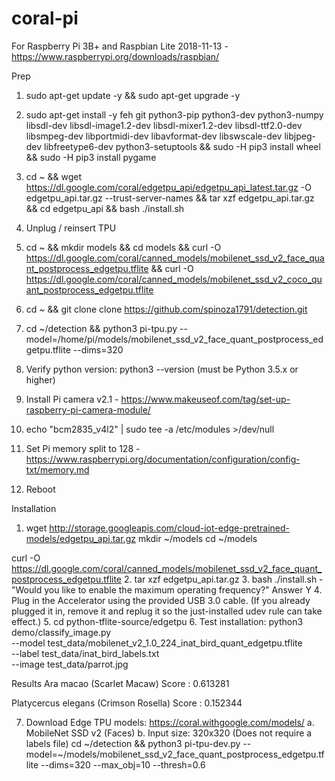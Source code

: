 # coral-pi

For Raspberry Pi 3B+ and Raspbian Lite 2018-11-13 - https://www.raspberrypi.org/downloads/raspbian/

Prep
1. sudo apt-get update -y && sudo apt-get upgrade -y
2. sudo apt-get install -y feh git python3-pip python3-dev python3-numpy libsdl-dev libsdl-image1.2-dev libsdl-mixer1.2-dev libsdl-ttf2.0-dev libsmpeg-dev libportmidi-dev libavformat-dev libswscale-dev libjpeg-dev libfreetype6-dev python3-setuptools && sudo -H pip3 install wheel && sudo -H pip3 install pygame
3. cd ~ && wget https://dl.google.com/coral/edgetpu_api/edgetpu_api_latest.tar.gz -O edgetpu_api.tar.gz --trust-server-names && tar xzf edgetpu_api.tar.gz && cd edgetpu_api && bash ./install.sh
4. Unplug / reinsert TPU
3. cd ~ && mkdir models && cd models && curl -O https://dl.google.com/coral/canned_models/mobilenet_ssd_v2_face_quant_postprocess_edgetpu.tflite && curl -O https://dl.google.com/coral/canned_models/mobilenet_ssd_v2_coco_quant_postprocess_edgetpu.tflite
4. cd ~ && git clone clone https://github.com/spinoza1791/detection.git
5. cd ~/detection && python3 pi-tpu.py --model=/home/pi/models/mobilenet_ssd_v2_face_quant_postprocess_edgetpu.tflite --dims=320



3. Verify python version: python3 --version (must be Python 3.5.x or higher)
4. Install Pi camera v2.1 - https://www.makeuseof.com/tag/set-up-raspberry-pi-camera-module/
5. echo "bcm2835_v4l2" | sudo tee -a /etc/modules >/dev/null
6. Set Pi memory split to 128 - https://www.raspberrypi.org/documentation/configuration/config-txt/memory.md
7. Reboot

Installation
1. wget http://storage.googleapis.com/cloud-iot-edge-pretrained-models/edgetpu_api.tar.gz
mkdir ~/models
cd ~/models

curl -O https://dl.google.com/coral/canned_models/mobilenet_ssd_v2_face_quant_postprocess_edgetpu.tflite 
2. tar xzf edgetpu_api.tar.gz
3. bash ./install.sh - "Would you like to enable the maximum operating frequency?" Answer Y
4. Plug in the Accelerator using the provided USB 3.0 cable. (If you already plugged it in, remove it and replug it so the just-installed udev rule can take effect.)
5. cd python-tflite-source/edgetpu
6. Test installation: 
python3 demo/classify_image.py \
--model test_data/mobilenet_v2_1.0_224_inat_bird_quant_edgetpu.tflite \
--label test_data/inat_bird_labels.txt \
--image test_data/parrot.jpg

Results
Ara macao (Scarlet Macaw)
Score :  0.613281

Platycercus elegans (Crimson Rosella)
Score :  0.152344

7. Download Edge TPU models: https://coral.withgoogle.com/models/
   a. MobileNet SSD v2 (Faces)
   b. Input size: 320x320 (Does not require a labels file)
   cd ~/detection && python3 pi-tpu-dev.py --model=~/models/mobilenet_ssd_v2_face_quant_postprocess_edgetpu.tflite --dims=320 --max_obj=10 --thresh=0.6




